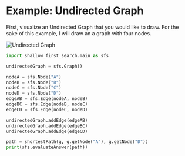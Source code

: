 # Example: Undirected Graph

First, visualize an Undirected Graph that you would like to draw. For the sake of this example, I will draw an a graph with four nodes.

![Undirected Graph](https://i.ibb.co/3RQyTs1/shallow-First-Image1.png)

```Python
import shallow_first_search.main as sfs

undirectedGraph = sfs.Graph()

nodeA = sfs.Node("A")
nodeB = sfs.Node("B")
nodeC = sfs.Node("C")
nodeD = sfs.Node("D")
edgeAB = sfs.Edge(nodeA, nodeB)
edgeBC = sfs.Edge(nodeB, nodeC)
edgeCD = sfs.Edge(nodeC, nodeD)

undirectedGraph.addEdge(edgeAB)
undirectedGraph.addEdge(edgeBC)
undirectedGraph.addEdge(edgeCD)

path = shortestPath(g, g.getNode("A"), g.getNode("D"))
print(sfs.evaluateAnswer(path))
```

